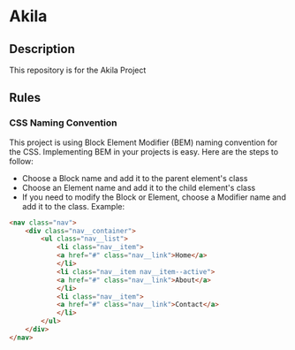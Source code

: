 # Akila

## Description

This repository is for the Akila Project

## Rules

### CSS Naming Convention

This project is using Block Element Modifier (BEM) naming convention for the CSS. Implementing BEM in your projects is easy. Here are the steps to follow:

- Choose a Block name and add it to the parent element's class
- Choose an Element name and add it to the child element's class
- If you need to modify the Block or Element, choose a Modifier name and add it to the class.
  Example:

```html
<nav class="nav">
    <div class="nav__container">
        <ul class="nav__list">
            <li class="nav__item">
            <a href="#" class="nav__link">Home</a>
            </li>
            <li class="nav__item nav__item--active">
            <a href="#" class="nav__link">About</a>
            </li>
            <li class="nav__item">
            <a href="#" class="nav__link">Contact</a>
            </li>
        </ul>
    </div>
</nav>
```
